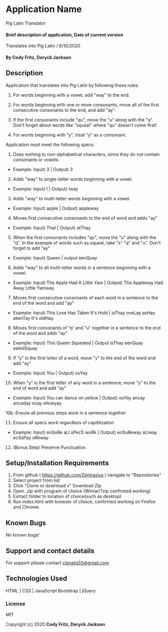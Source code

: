 # Application Name

Pig Latin Translator

#### Brief description of application, Date of current version

Translates into Pig Latin / 6/10/2020

#### By Cody Fritz, Deryck Jackson

## Description

Application that translates into Pig Latin by following these rules:

1.  For words beginning with a vowel, add "way" to the end.

2.  For words beginning with one or more consonants, move all of the first consecutive consonants to the end, and add "ay".

3.  If the first consonants include "qu", move the "u" along with the "q". Don't forget about words like "squeal" where "qu" doesn't come first!

4.  For words beginning with "y", treat "y" as a consonant.

Application must meet the following specs:

1. Does nothing to non-alphabetical characters, since they do not contain consonants or vowels.

- Example: Input) 3 | Output) 3

2. Adds "way" to single-letter words beginning with a vowel.

- Example: Input) I | Output) Iway

3. Adds "way" to multi-letter words beginning with a vowel.

- Example: Input) apple | Output) appleway

4. Moves first consecutive consonants to the end of word and adds "ay"

- Example: Input) That | Output) atThay

5. When the first consonants includes "qu", move the "u" along with the "q". In the example of words such as squeal, take "s" "q" and "u". Don't forget to add "ay"

- Example: Input) Queen | output eenQuay

6. Adds "way" to all multi-letter words in a sentence beginning with a vowel.

- Example: Input) The Apple Had A Little Yam | Output) The Appleway Had Away Little Yamway

7. Moves first consecutive consonants of each word in a sentence to the end of the word and add "ay"

- Example: Input) This Love Has Taken It's Hold | isThay oveLay asHay akenTay It's oldHay

8. Moves first consonants of "q' and "u" together in a sentence to the end of the word and adds "ay"

- Example: Input) This Queen Squealed | Output isThay eenQuay ealedSquay

9. If "y" is the first letter of a word, move "y" to the end of the word and add "ay"

- Example: Input) You | Output) ouYay

10. When "y" is the first letter of any word in a sentence, move "y" to the end of word and add "ay"

- Example: Input) You can dance on yellow | Output) ouYay ancay anceday noay ellowyay

10b. Ensure all previous steps work in a sentence together

11. Ensure all specs work regardless of capitilization

- Example: Input) enSuRe aLl sPecS woRk | Output) enSuReway aLlway ecSsPay oRkway

12. (Bonus Step) Preserve Punctuation.

## Setup/Installation Requirements

1. From github ( https://github.com/Zentraxius ) navigate to "Repositories"
2. Select project from list
3. Click "Clone or download v" Download Zip
4. Open .zip with program of choice (Winrar/7zip confirmed working)
5. Extract folder to location of choice(such as desktop)
6. Run index.html with browser of choice, confirmed working on Firefox and Chrome.

## Known Bugs

No known bugs!

## Support and contact details

For support please contact clanalia55@gmail.com

## Technologies Used

HTML | CSS | JavaScript
Bootstrap | jQuery

### License

MIT

Copyright (c) 2020 **Cody Fritz, Deryck Jackson**
